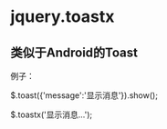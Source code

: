 # jquery.toastx
类似于Android的Toast
--------------------------------------
例子：

$.toast({'message':'显示消息'}).show();

$.toastx('显示消息...');
